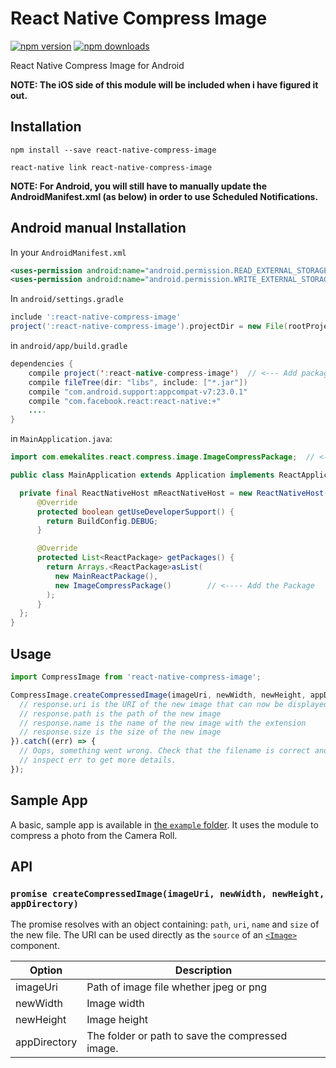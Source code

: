 # React Native Compress Image
[![npm version](https://badge.fury.io/js/react-native-compress-image.svg)](https://badge.fury.io/js/react-native-compress-image)
[![npm downloads](https://img.shields.io/npm/dt/react-native-compress-image.svg)](https://badge.fury.io/js/react-native-compress-image)

React Native Compress Image for Android

**NOTE: The iOS side of this module will be included when i have figured it out.**

## Installation

`npm install --save react-native-compress-image`

`react-native link react-native-compress-image`

**NOTE: For Android, you will still have to manually update the AndroidManifest.xml (as below) in order to use Scheduled Notifications.**

## Android manual Installation

In your `AndroidManifest.xml`
```xml
<uses-permission android:name="android.permission.READ_EXTERNAL_STORAGE"/>
<uses-permission android:name="android.permission.WRITE_EXTERNAL_STORAGE"/>
```

In `android/settings.gradle`
```gradle
include ':react-native-compress-image'
project(':react-native-compress-image').projectDir = new File(rootProject.projectDir, '../node_modules/react-native-compress-image/android')
```

in `android/app/build.gradle`
```java
dependencies {
    compile project(':react-native-compress-image')  // <--- Add package to dependencies
    compile fileTree(dir: "libs", include: ["*.jar"])
    compile "com.android.support:appcompat-v7:23.0.1"
    compile "com.facebook.react:react-native:+"
    ....
}
```

in `MainApplication.java`:

```java
import com.emekalites.react.compress.image.ImageCompressPackage;  // <--- Import Package

public class MainApplication extends Application implements ReactApplication {

  private final ReactNativeHost mReactNativeHost = new ReactNativeHost(this) {
      @Override
      protected boolean getUseDeveloperSupport() {
        return BuildConfig.DEBUG;
      }

      @Override
      protected List<ReactPackage> getPackages() {
      	return Arrays.<ReactPackage>asList(
          new MainReactPackage(),
          new ImageCompressPackage() 		// <---- Add the Package
        );
      }
  };
}
```

## Usage

```javascript
import CompressImage from 'react-native-compress-image';

CompressImage.createCompressedImage(imageUri, newWidth, newHeight, appDirectory).then((response) => {
  // response.uri is the URI of the new image that can now be displayed, uploaded...
  // response.path is the path of the new image
  // response.name is the name of the new image with the extension
  // response.size is the size of the new image
}).catch((err) => {
  // Oops, something went wrong. Check that the filename is correct and
  // inspect err to get more details.
});
```
## Sample App

A basic, sample app is available in [the `example` folder](https://github.com/bamlab/react-native-compress-image/tree/master/example). It uses the module to compress a photo from the Camera Roll.

## API

### `promise createCompressedImage(imageUri, newWidth, newHeight, appDirectory)`

The promise resolves with an object containing: `path`, `uri`, `name` and `size` of the new file. The URI can be used directly as the `source` of an [`<Image>`](https://facebook.github.io/react-native/docs/image.html) component.

Option | Description
------ | -----------
imageUri | Path of image file whether jpeg or png
newWidth | Image width
newHeight | Image height
appDirectory | The folder or path to save the compressed image.